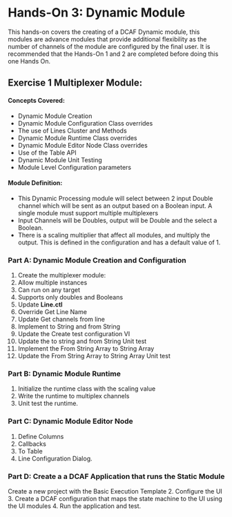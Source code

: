 # Hands-On 3: Dynamic Module
This hands-on covers the creating of a DCAF Dynamic module, this modules are advance modules that provide additional flexibility as the number of channels of the module are configured by the final user.
It is recommended that the Hands-On 1 and 2 are completed before doing this one Hands On.


## Exercise 1 Multiplexer Module:

#### Concepts Covered:
- Dynamic Module Creation
- Dynamic Module Configuration Class overrides
- The use of Lines Cluster and Methods
- Dynamic Module Runtime Class overrides
- Dynamic Module Editor Node Class overrides
- Use of the Table API
- Dynamic Module Unit Testing
- Module Level Configuration parameters

#### Module Definition:
 - This Dynamic Processing module will select between 2 input Double channel  which will be sent as an output based on a Boolean input.
 A single module must support multiple multiplexers
 - Input Channels will be Doubles, output will be Double and the select a Boolean.
 - There is a scaling multiplier that affect all modules, and multiply the output. This is defined in the configuration and has a default value of 1.




### Part A: Dynamic Module Creation and Configuration
1. Create the multiplexer module:
1. Allow multiple instances
1. Can run on any target
1. Supports only doubles and Booleans
1. Update **Line.ctl**
1. Override Get Line Name
1. Update Get channels from line
1. Implement to String and from String
1. Update the Create test configuration VI
1. Update the to string and from String Unit test
1. Implement the From String Array to String Array
1. Update the From String Array to String Array Unit test


### Part B: Dynamic Module Runtime
1. Initialize the runtime class with the scaling value
2. Write the runtime to multiplex channels
3. Unit test the runtime.


### Part C: Dynamic Module Editor Node
1. Define Columns
2. Callbacks
3. To Table
4. Line Configuration Dialog.

### Part D:  Create a a DCAF Application that runs the Static Module
Create a new project with the Basic Execution Template
2. Configure the UI
3. Create a DCAF configuration that maps the state machine to the UI using the UI modules
4. Run the application and test.
